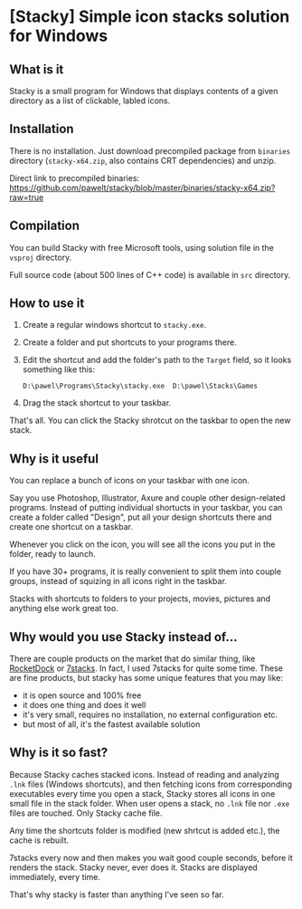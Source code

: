 [Stacky] Simple icon stacks solution for Windows
============================================================================================


What is it
----------

Stacky is a small program for Windows that displays contents of a given directory as a list of clickable, labled icons.


Installation
------------

There is no installation. Just download precompiled package from `binaries` directory (`stacky-x64.zip`, also contains CRT dependencies) and unzip.

Direct link to precompiled binaries: https://github.com/pawelt/stacky/blob/master/binaries/stacky-x64.zip?raw=true


Compilation
-----------

You can build Stacky with free Microsoft tools, using solution file in the `vsproj` directory.

Full source code (about 500 lines of C++ code) is available in `src` directory.


How to use it
-------------

1. Create a regular windows shortcut to `stacky.exe`.
2. Create a folder and put shortcuts to your programs there.
3. Edit the shortcut and add the folder's path to the `Target` field, so it looks something like this:

      `D:\pawel\Programs\Stacky\stacky.exe  D:\pawel\Stacks\Games`
      
4. Drag the stack shortcut to your taskbar.

That's all. You can click the Stacky shrotcut on the taskbar to open the new stack.


Why is it useful
----------------

You can replace a bunch of icons on your taskbar with one icon. 

Say you use Photoshop, Illustrator, Axure and couple other design-related programs. Instead of putting individual shortucts in your taskbar, you can create a folder called "Design", put all your design shortcuts there and create one shortcut on a taskbar.

Whenever you click on the icon, you will see all the icons you put in the folder, ready to launch.

If you have 30+ programs, it is really convenient to split them into couple groups, instead of squizing in all icons right in the taskbar.

Stacks with shortcuts to folders to your projects, movies, pictures and anything else work great too.


Why would you use Stacky instead of...
--------------------------------------

There are couple products on the market that do similar thing, like [RocketDock](http://rocketdock.com/) or [7stacks](http://alastria.com/software/7stacks/). In fact, I used 7stacks for quite some time. These are fine products, but stacky has some unique features that you may like:

- it is open source and 100% free
- it does one thing and does it well
- it's very small, requires no installation, no external configuration etc.
- but most of all, it's the fastest available solution


Why is it so fast?
------------------

Because Stacky caches stacked icons. Instead of reading and analyzing `.lnk` files (Windows shortcuts), and then fetching icons from corresponding executables every time you open a stack, Stacky stores all icons in one small file in the stack folder. When user opens a stack, no `.lnk` file nor `.exe` files are touched. Only Stacky cache file.

Any time the shortcuts folder is modified (new shrtcut is added etc.), the cache is rebuilt.

7stacks every now and then makes you wait good couple seconds, before it renders the stack. Stacky never, ever does it. Stacks are displayed immediately, every time.

That's why stacky is faster than anything I've seen so far.


